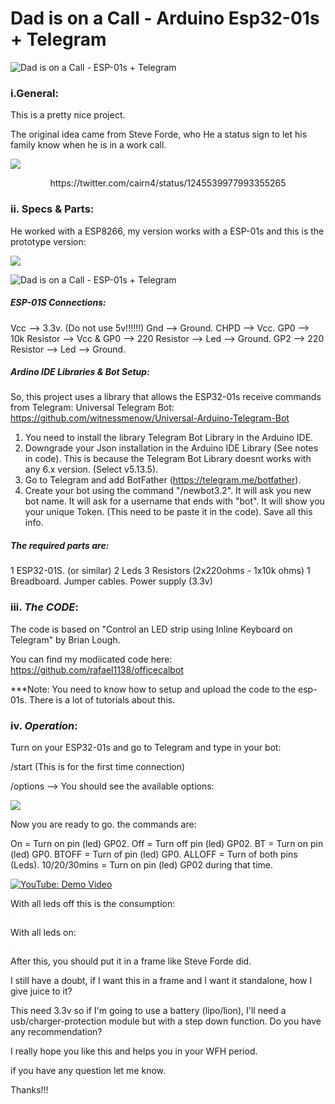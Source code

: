 # Dad is on a Call - Arduino Esp32-01s + Telegram

![Dad is on a Call - ESP-01s + Telegram](C:\Users\Rafael\AppData\Local\Microsoft\Windows\INetCache\IE\5ACB99J6\HVI9Z1j[1].jpg)

### i.General:

This is a pretty nice project.

The original idea came from Steve Forde, who He a status sign to let his family know when he is in a work call.

![](https://i.imgur.com/3D8hOCW.png)

<center>https://twitter.com/cairn4/status/1245539977993355265</center>

### ii. **Specs & Parts**:

He worked with a ESP8266, my version works with a ESP-01s and this is the prototype version:

![](https://i.imgur.com/9ucytie.png)

![Dad is on a Call - ESP-01s + Telegram](C:\Users\Rafael\AppData\Local\Microsoft\Windows\INetCache\IE\5ACB99J6\HVI9Z1j[1].jpg)

##### ESP-01S Connections:

Vcc --> 3.3v. (Do not use 5v!!!!!!)
Gnd --> Ground.
CHPD --> Vcc.
GP0 --> 10k Resistor --> Vcc & GP0 --> 220 Resistor --> Led --> Ground.
GP2 --> 220 Resistor --> Led --> Ground.

##### Ardino IDE Libraries & Bot Setup:

So, this project uses a library that allows the ESP32-01s receive commands from Telegram:
Universal Telegram Bot: https://github.com/witnessmenow/Universal-Arduino-Telegram-Bot

1. You need to install the library Telegram Bot Library in the Arduino IDE.
2. Downgrade your Json installation in the Arduino IDE Library (See  notes in code). This is because the Telegram Bot Library doesnt works  with any 6.x version. (Select v5.13.5).
3. Go to Telegram and add BotFather (https://telegram.me/botfather).
4. Create your bot using the command "/newbot3.2".
   It will ask you new bot name.
   It will  ask for a username that ends with "bot".
   It will show you your unique  Token. (This need to be paste it in the code).
   Save all this info.

##### The required parts are:

1 ESP32-01S. (or similar)
2 Leds
3 Resistors (2x220ohms - 1x10k ohms)
1 Breadboard.
Jumper cables.
Power supply (3.3v)

### iii. ***The CODE***:

The code is based on "Control an LED strip using Inline Keyboard on Telegram" by Brian Lough.

You can find my modiicated code here: https://github.com/rafael1138/officecalbot

***Note: You need to know how to setup and upload the code to the esp-01s. There is a lot of tutorials about this.

### iv. ***Operation***:

Turn on your ESP32-01s and go to Telegram and type in your bot:

/start (This is for the first time connection)

/options --> You should see the available options:

![](https://i.imgur.com/NCSaWh2.gif)



Now you are ready to go. the commands are:

On = Turn on pin (led) GP02.
Off = Turn off pin (led) GP02.
BT = Turn on pin (led) GP0.
BTOFF = Turn of pin (led) GP0.
ALLOFF = Turn of both pins (Leds).
10/20/30mins = Turn on pin (led) GP02 during that time.

[![YouTube: Demo Video](https://i.ytimg.com/vi/o5JdhVkOapg/hqdefault.jpg?sqp=-oaymwEZCPYBEIoBSFXyq4qpAwsIARUAAIhCGAFwAQ==&rs=AOn4CLBDYC2pocfPmyNmxmEl7GLVOxtuRg)](https://www.youtube.com/watch?v=o5JdhVkOapg "Demo Esp32-01s + Telegram")

With all leds off this is the consumption:

<img src="https://i.imgur.com/3UGhCR6.jpg" style="zoom: 7%;" />

With all leds on:

<img src="https://i.imgur.com/9f7lBsJ.jpg" style="zoom:7%;" />



After this, you should put it in a frame like Steve Forde did.

I still have a doubt, if I want this in a frame and I want it standalone, how I give juice to it?

This need 3.3v so if I'm going to use a battery (lipo/lion), I'll need a  usb/charger-protection module but with a step down function. Do you have any recommendation?

I really hope you like this and helps you in  your WFH period.

if you have any question let me know.

Thanks!!!
